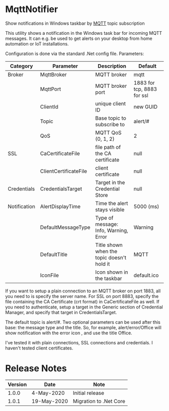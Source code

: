 # MqttNotifier
Show notifications in Windows taskbar by [MQTT](https://mqtt.org) topic subscription

This utility shows a notification in the Windows task bar for incoming MQTT messages. 
It can e.g. be used to get alerts on your desktop from home automation or IoT installations.

Configuration is done via the standard .Net config file. Parameters:

|Category|Parameter|Description|Default|
|--------|---------|-----------|-------|
|Broker  |MqttBroker|MQTT broker|mqtt|
||MqttPort|MQTT broker port|  1883 for tcp, 8883 for ssl|
||ClientId|unique client ID| new GUID|
||Topic|Base topic to subscribe to|alert/#|
||QoS|MQTT QoS (0, 1, 2)|2|
|SSL|CaCertificateFile|file path of the CA certificate|null|
||ClientCertificateFile| client certificate|null|
|Credentials|CredentialsTarget|Target in the Credential Store|null|
|Notification|AlertDisplayTime|Time the alert stays visible|5000 (ms)|
||DefaultMessageType|Type of message: Info, Warning, Error|Warning|
||DefaultTitle|Title shown when the topic doesn't hold it|MQTT|
||IconFile|Icon shown in the taskbar|default.ico|

If you want to setup a plain connection to an MQTT broker on port 1883, all you need to is specify the server name.
For SSL on port 8883, specify the file containing the CA Certificate (crt format) in CaCertificateFile as well.
If you need to authenticate, setup a target in the Generic section of Credential Manager, and specify that target
in CredentialsTarget.

The default topic is alert/#. Two optional parameters can be used after this base: the message type and the title.
So, for example, alert/error/Office will show notification with the error icon , and use the title Office.

I've tested it with plain connections, SSL connections and credentials. I haven't tested client certificates.

# Release Notes
|Version|Date|Note|
|---|---|---|
|1.0.0|4-May-2020|Initial release|
|1.0.1|19-May-2020|Migration to .Net Core|
